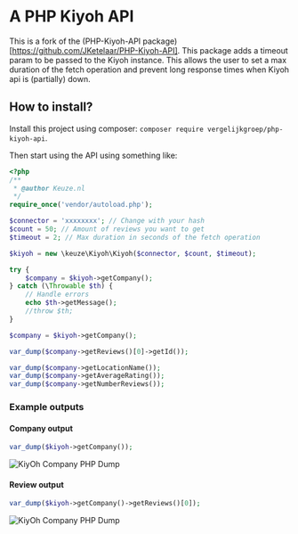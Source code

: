 # A PHP Kiyoh API

This is a fork of the (PHP-Kiyoh-API package)[https://github.com/JKetelaar/PHP-Kiyoh-API]. 
This package adds a timeout param to be passed to the Kiyoh instance. This allows the user to set a max duration of the fetch operation and prevent long response times when Kiyoh api is (partially) down.
## How to install?
Install this project using composer: `composer require vergelijkgroep/php-kiyoh-api`.

Then start using the API using something like:

```php
<?php
/**
 * @author Keuze.nl
 */
require_once('vendor/autoload.php');

$connector = 'xxxxxxxx'; // Change with your hash
$count = 50; // Amount of reviews you want to get
$timeout = 2; // Max duration in seconds of the fetch operation

$kiyoh = new \keuze\Kiyoh\Kiyoh($connector, $count, $timeout);

try {
    $company = $kiyoh->getCompany();
} catch (\Throwable $th) {
    // Handle errors
    echo $th->getMessage();
    //throw $th;
}

$company = $kiyoh->getCompany();

var_dump($company->getReviews()[0]->getId());

var_dump($company->getLocationName());
var_dump($company->getAverageRating());
var_dump($company->getNumberReviews());
```

### Example outputs

#### Company output
```php
var_dump($kiyoh->getCompany());
```
![KiyOh Company PHP Dump](docs/company_dump.png)


#### Review output
```php
var_dump($kiyoh->getCompany()->getReviews()[0]);
```
![KiyOh Company PHP Dump](docs/review_dump.png)
